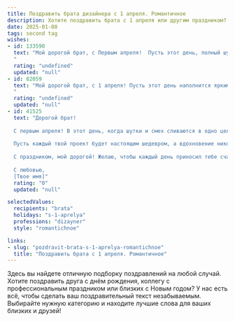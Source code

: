 ```yaml
---
title: Поздравить брата дизайнера с 1 апреля. Романтичное
description: Хотите поздравить брата с 1 апреля или другим праздником? Наш ИИ создаст незабываемое поздравление, а вы обязательно выделитесь среди других.  
date: 2025-01-08
tags: second tag
wishes:
- id: 133590
  text: "Мой дорогой брат, с Первым апреля!  Пусть этот день, полный шуток и неожиданностей, станет лишь преддверием к яркой и красочной жизни, которую ты сам создаешь своим талантом дизайнера.  Пусть твоя фантазия расцветает, как самые прекрасные цветы, а каждый твой проект становится шедевром, полным любви и вдохновения.  Я бесконечно тобой горжусь и желаю тебе безграничного счастья и  всей любви, которую ты заслуживаешь.
  "
  rating: "undefined"
  updated: "null"
- id: 82059
  text: "Мой дорогой брат, с 1 апреля! Пусть этот день наполнится яркими красками, оригинальными идеями и вдохновением, которые ты мастерски воплощаешь в своих дизайнах. Ты - настоящий творец, и я восхищаюсь твоим талантом! Пусть твоя жизнь всегда будет такой же красивой, как твои работы.
  "
  rating: "undefined"
  updated: "null"
- id: 41525
  text: "Дорогой брат!
  
  С первым апреля! В этот день, когда шутки и смех сливаются в одно целое, хочется поздравить тебя с твоим талантом и креативностью, которые делают этот мир ярче и красивее. Как дизайнер, ты умеешь не только создавать невероятные вещи, но и превращать обычные моменты в запоминающиеся мгновения.
  
  Пусть каждый твой проект будет настоящим шедевром, а вдохновение никогда не покидает. Желаю тебе любви, радости и волнения, которые способны вдохнуть жизнь в любую идею. Пусть твоя жизнь будет настолько же насыщенной и разнообразной, как палитра художника.
  
  С праздником, мой дорогой! Желаю, чтобы каждый день приносил тебе счастье и новые идеи для создания твоих замечательных работ.
  
  С любовью,
  [Твое имя]"
  rating: "0"
  updated: "null"

selectedValues:
  recipients: "brata"
  holidays: "s-1-aprelya"
  professions: "dizayner"
  style: "romantichnoe"

links:
- slug: "pozdravit-brata-s-1-aprelya-romantichnoe"
  title: "Поздравить брата с 1 апреля. Романтичное"
---
```


Здесь вы найдете отличную подборку поздравлений на любой случай. 
Хотите поздравить друга с днём рождения, коллегу с профессиональным праздником или близких с Новым годом? У нас есть всё, чтобы сделать ваш поздравительный текст незабываемым. Выбирайте нужную категорию и находите лучшие слова для ваших близких и друзей!
